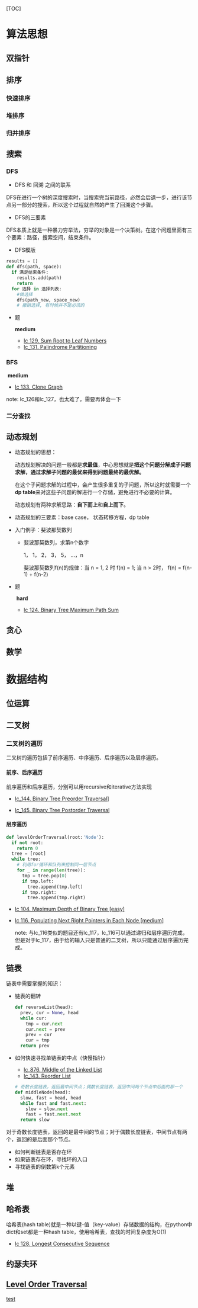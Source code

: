 [TOC]



# 算法思想

## 双指针

## 排序

### 快速排序

### 堆排序

### 归并排序

## 搜索

### DFS

- DFS 和 回溯 之间的联系

DFS在进行一个树的深度搜索时，当搜索完当前路径，必然会后退一步，进行该节点另一部分的搜索，所以这个过程就自然的产生了回溯这个步骤。

- DFS的三要素

DFS本质上就是一种暴力穷举法，穷举的对象是一个决策树。在这个问题里面有三个要素：路径，搜索空间，结束条件。

- DFS模版

```python
results = []
def dfs(path, space):
  if 满足结束条件:
    results.add(path)
    return
  for 选择 in 选择列表:
    #做选择
    dfs(path_new, space_new)
    # 撤销选择, 有时候并不是必须的
```

- 题

   **medium**

  - [lc 129. Sum Root to Leaf Numbers](./lc_129.md)
  - [lc_131. Palindrome Partitioning](./lc_131.md)



### BFS

​	**medium**

- [lc 133. Clone Graph](./lc_133.md)

note: lc_126和lc_127，也太难了，需要再体会一下

### 二分查找

## 动态规划

- 动态规划的思想：

  动态规划解决的问题一般都是**求最值**，中心思想就是**把这个问题分解成子问题求解，通过求解子问题的最优来得到问题最终的最优解。**

  在这个子问题求解的过程中，会产生很多重复的子问题，所以这时就需要一个**dp table**来对这些子问题的解进行一个存储，避免进行不必要的计算。

  动态规划有两种求解思路：**自下而上**和**自上而下**。

- 动态规划的三要素：base case， 状态转移方程，dp table

- 入门例子：斐波那契数列 

  - 斐波那契数列，求第n个数字

     1， 1， 2， 3， 5， ...，n

    斐波那契数列f(n)的规律：当 n = 1, 2 时 f(n) = 1; 当 n > 2时， f(n) = f(n-1) + f(n-2)





- 题

  ​     **hard**

  - [lc 124. Binary Tree Maximum Path Sum](./lc_124.md)





## 贪心

## 数学

# 数据结构

## 位运算

## 二叉树

### 二叉树的遍历

二叉树的遍历包括了前序遍历、中序遍历、后序遍历以及层序遍历。

#### 前序、后序遍历

前序遍历和后序遍历，分别可以用recursive和iterative方法实现

- [lc_144. Binary Tree Preorder Traversal](./lc_144.md)]

- [lc_145. Binary Tree Postorder Traversal](./lc_145.md)

  

####          层序遍历

```python
def levelOrderTraversal(root:'Node'):
  if not root:
    return 0
  tree = [root]
  while tree:
    # 利用for循环和队列来控制同一层节点
    for _ in range(len(tree)):
      tmp = tree.pop(0)
      if tmp.left:
        tree.append(tmp.left)
      if tmp.right:
        tree.append(tmp.right)
```



- [lc 104. Maximum Depth of Binary Tree [easy]](./lc_104.md)

- [lc 116. Populating Next Right Pointers in Each Node [medium]](./lc_116.md)

  note: 与lc_116类似的题目还有lc_117，lc_116可以通过递归和层序遍历完成，但是对于lc_117，由于给的输入只是普通的二叉树，所以只能通过层序遍历完成。

## 链表

链表中需要掌握的知识：

 - 链表的翻转

   ```python
   def reverseList(head):
     prev, cur = None, head
     while cur:
       tmp = cur.next
       cur.next = prev
       prev = cur
       cur = tmp
     return prev
   ```

   

 - 如何快速寻找单链表的中点（快慢指针）

   - [lc_876. Middle of the Linked List](./lc_876.md) 				
   - [lc_143. Reorder List](./lc_143.md)

   ```python
   # 奇数长度链表，返回最中间节点；偶数长度链表，返回中间两个节点中后面的那一个
   def middleNode(head):
     slow, fast = head, head
     while fast and fast.next:
       slow = slow.next
       fast = fast.next.next
     return slow
   ```

   

对于奇数长度链表，返回的是最中间的节点；对于偶数长度链表，中间节点有两个，返回的是后面那个节点。

 - 如何判断链表是否存在环
 - 如果链表存在环，寻找环的入口
 - 寻找链表的倒数第k个元素





## 堆

## 哈希表

哈希表(hash table)就是一种以键-值（key-value）存储数据的结构，在python中dict和set都是一种hash table，使用哈希表，查找的时间复杂度为O(1)

- [lc 128. Longest Consecutive Sequence](./lc_128.md)

## 约瑟夫环

## [Level Order Traversal](#leetcode-87-scramble-string)

[test](./lc_87.md)



